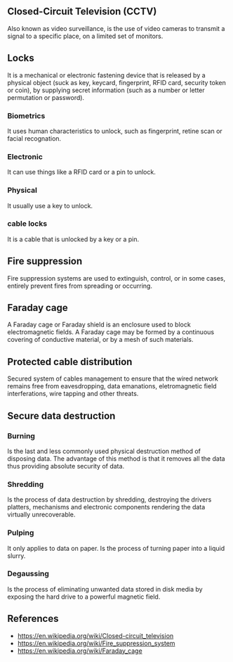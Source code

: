 ## Closed-Circuit Television (CCTV)
Also known as video surveillance, is the use of video cameras to transmit a signal to a specific place, on a limited set of monitors.
## Locks
It is a mechanical or electronic fastening device that is released by a physical object (suck as key, keycard, fingerprint, RFID card, security token or coin), by supplying secret information (such as a number or letter permutation or password).
### Biometrics
It uses human characteristics to unlock, such as fingerprint, retine scan or facial recognation.
### Electronic
It can use things like a RFID card or a pin to unlock.
### Physical
It usually use a key to unlock.
### cable locks
It is a cable that is unlocked by a key or a pin.

## Fire suppression
Fire suppression systems are used to extinguish, control, or in some cases, entirely prevent fires from spreading or occurring.

## Faraday cage
A Faraday cage or Faraday shield is an enclosure used to block electromagnetic fields. A Faraday cage may be formed by a continuous covering of conductive material, or by a mesh of such materials.

## Protected cable distribution
Secured system of cables management to ensure that the wired network remains free from eavesdropping, data emanations, eletromagnetic field interferations, wire tapping and other threats.

## Secure data destruction
### Burning
Is the last and less commonly used physical destruction method of disposing data. The advantage of this method is that it removes all the data thus providing absolute security of data.
### Shredding
Is the process of data destruction by shredding, destroying the drivers platters, mechanisms and electronic components rendering the data virtually unrecoverable.
### Pulping
It only applies to data on paper. Is the process of turning paper into a liquid slurry.
### Degaussing
Is the process of eliminating unwanted data stored in disk media by exposing the hard drive to a powerful magnetic field.
## References
- https://en.wikipedia.org/wiki/Closed-circuit_television
- https://en.wikipedia.org/wiki/Fire_suppression_system
- https://en.wikipedia.org/wiki/Faraday_cage
